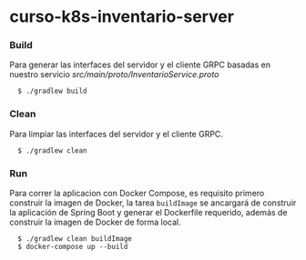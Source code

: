 # curso-k8s-inventario-server

### Build

Para generar las interfaces del servidor y el cliente GRPC basadas
en nuestro servicio _src/main/proto/InventarioService.proto_

      
      $ ./gradlew build
      
### Clean

Para limpiar las interfaces del servidor y el cliente GRPC.

      
      $ ./gradlew clean
      
### Run

Para correr la aplicacion con Docker Compose, es requisito primero construir la imagen de Docker, la tarea `buildImage` se ancargará de construir la aplicación de Spring Boot y generar el Dockerfile requerido, además de construir la imagen de Docker de forma local.

      $ ./gradlew clean buildImage
      $ docker-compose up --build

